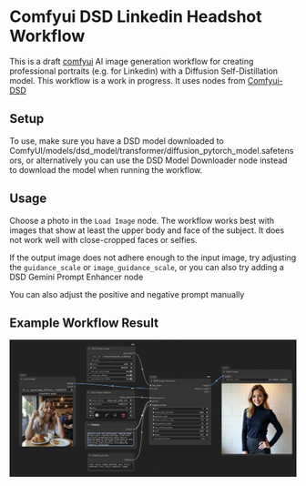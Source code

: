 # Comfyui DSD Linkedin Headshot Workflow

This is a draft [comfyui](https://github.com/comfyanonymous/ComfyUI) AI image generation workflow for creating professional portraits (e.g. for Linkedin) with a Diffusion Self-Distillation model. This workflow is a work in progress.
It uses nodes from [Comfyui-DSD](https://github.com/irreveloper/ComfyUI-DSD)

## Setup

To use, make sure you have a DSD model downloaded to ComfyUI/models/dsd_model/transformer/diffusion_pytorch_model.safetensors, or alternatively you can use the DSD Model Downloader node instead to download the model when running the workflow.

## Usage

Choose a photo in the `Load Image` node. The workflow works best with images that show at least the upper body and face of the subject. It does not work well with close-cropped faces or selfies.

If the output image does not adhere enough to the input image, try adjusting the `guidance_scale` or `image_guidance_scale`, or you can also try adding a DSD Gemini Prompt Enhancer node

You can also adjust the positive and negative prompt manually

## Example Workflow Result

![Example Workflow Result](example-workflow-result.png)
